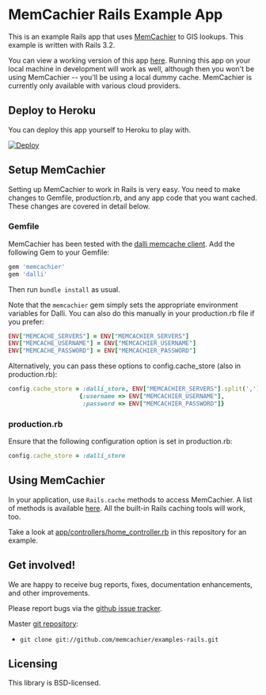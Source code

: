 # MemCachier Rails Example App

This is an example Rails app that uses
[MemCachier](http://www.memcachier.com) to GIS lookups. This example
is written with Rails 3.2.

You can view a working version of this app
[here](http://memcachier-examples-rails.herokuapp.com).
Running this app on your local machine in development will work as
well, although then you won't be using MemCachier -- you'll be using a
local dummy cache. MemCachier is currently only available with various
cloud providers.

## Deploy to Heroku

You can deploy this app yourself to Heroku to play with.

[![Deploy](https://www.herokucdn.com/deploy/button.png)](https://heroku.com/deploy)

## Setup MemCachier

Setting up MemCachier to work in Rails is very easy. You need to make
changes to Gemfile, production.rb, and any app code that you want
cached. These changes are covered in detail below.

### Gemfile

MemCachier has been tested with the [dalli memcache
client](https://github.com/mperham/dalli). Add the following Gem to
your Gemfile:

```ruby
gem 'memcachier'
gem 'dalli'
```

Then run `bundle install` as usual.

Note that the `memcachier` gem simply sets the appropriate environment
variables for Dalli. You can also do this manually in your
production.rb file if you prefer:

```ruby
ENV["MEMCACHE_SERVERS"] = ENV["MEMCACHIER_SERVERS"]
ENV["MEMCACHE_USERNAME"] = ENV["MEMCACHIER_USERNAME"]
ENV["MEMCACHE_PASSWORD"] = ENV["MEMCACHIER_PASSWORD"]
```

Alternatively, you can pass these options to config.cache_store (also
in production.rb):

```ruby
config.cache_store = :dalli_store, ENV["MEMCACHIER_SERVERS"].split(','),
                    {:username => ENV["MEMCACHIER_USERNAME"],
                     :password => ENV["MEMCACHIER_PASSWORD"]}
```

### production.rb

Ensure that the following configuration option is set in production.rb:

```ruby
config.cache_store = :dalli_store
```

## Using MemCachier

In your application, use `Rails.cache` methods to access MemCachier.
A list of methods is available
[here](http://api.rubyonrails.org/classes/ActiveSupport/Cache/Store.html).
All the built-in Rails caching tools will work, too.

Take a look at
[app/controllers/home_controller.rb](https://github.com/memcachier/examples-rails/blob/master/app/controllers/home_controller.rb)
in this repository for an example.

## Get involved!

We are happy to receive bug reports, fixes, documentation enhancements,
and other improvements.

Please report bugs via the
[github issue tracker](http://github.com/memcachier/examples-rails/issues).

Master [git repository](http://github.com/memcachier/examples-rails):

* `git clone git://github.com/memcachier/examples-rails.git`

## Licensing

This library is BSD-licensed.

